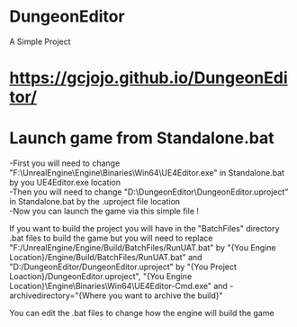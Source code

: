 # DungeonEditor
 A Simple Project
 
 # https://gcjojo.github.io/DungeonEditor/

# Launch game from Standalone.bat
  -First you will need to change "F:\UnrealEngine\Engine\Binaries\Win64\UE4Editor.exe" in Standalone.bat by you UE4Editor.exe location\
  -Then you will need to change "D:\DungeonEditor\DungeonEditor.uproject" in Standalone.bat by the .uproject file location\
  -Now you can launch the game via this simple file !

If you want to build the project you will have in the "BatchFiles\" directory .bat files to build the game but you will need to replace "F:/UnrealEngine/Engine/Build/BatchFiles/RunUAT.bat" by "{You Engine Location}/Engine/Build/BatchFiles/RunUAT.bat" and "D:/DungeonEditor/DungeonEditor.uproject" by "{You Project Loaction}/DungeonEditor.uproject", "{You Engine Location}\Engine\Binaries\Win64\UE4Editor-Cmd.exe" and -archivedirectory="{Where you want to archive the build}"


You can edit the .bat files to change how the engine will build the game
